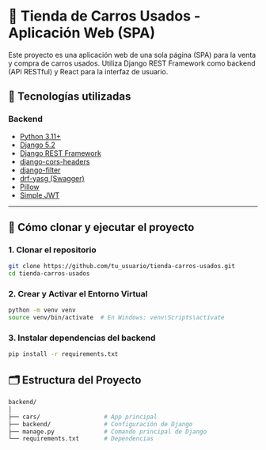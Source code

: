 # 🚗 Tienda de Carros Usados - Aplicación Web (SPA)

Este proyecto es una aplicación web de una sola página (SPA) para la venta y compra de carros usados. Utiliza Django REST Framework como backend (API RESTful) y React para la interfaz de usuario.

## 🔧 Tecnologías utilizadas

### Backend
- [Python 3.11+](https://www.python.org/)
- [Django 5.2](https://www.djangoproject.com/)
- [Django REST Framework](https://www.django-rest-framework.org/)
- [django-cors-headers](https://pypi.org/project/django-cors-headers/)
- [django-filter](https://pypi.org/project/django-filter/)
- [drf-yasg (Swagger)](https://github.com/axnsan12/drf-yasg)
- [Pillow](https://pypi.org/project/Pillow/)
- [Simple JWT](https://django-rest-framework-simplejwt.readthedocs.io/)

---

## 🚀 Cómo clonar y ejecutar el proyecto

### 1. Clonar el repositorio

```bash
git clone https://github.com/tu_usuario/tienda-carros-usados.git
cd tienda-carros-usados 
```

### 2. Crear y Activar el Entorno Virtual
```bash
python -m venv venv
source venv/bin/activate  # En Windows: venv\Scripts\activate
```

### 3. Instalar dependencias del backend
```bash
pip install -r requirements.txt
```

## 🗂️ Estructura del Proyecto
```bash
backend/
│
├── cars/                  # App principal
├── backend/               # Configuración de Django
├── manage.py              # Comando principal de Django
└── requirements.txt       # Dependencias
```
